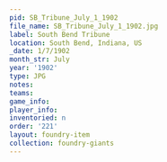 ```yaml
---
pid: SB_Tribune_July_1_1902
file_name: SB_Tribune_July_1_1902.jpg
label: South Bend Tribune
location: South Bend, Indiana, US
_date: 1/7/1902
month_str: July
year: '1902'
type: JPG
notes: 
teams: 
game_info: 
player_info: 
inventoried: n
order: '221'
layout: foundry-item
collection: foundry-giants
---
```

